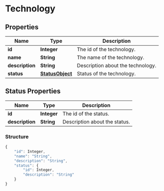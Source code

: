 # Technology

## Properties

Name | Type | Description
------------ | ------------- | ------------- 
**id** | **Integer** | The id of the technology.
**name** | **String** | The name of the technology.
**description** | **String** | Description about the technology.
**status** | [**StatusObject**](#status-properties) | Status of the technology.

## Status Properties
Name | Type | Description
------------ | ------------- | ------------- 
**id** | **Integer** | The id of the status. 
**description** | **String** | Description about the status. 

### Structure
```javascript
{
    "id": Integer,
    "name": "String",
    "description": "String",
    "status": {
        "id": Integer,
        "description": "String"
    }
}
```
